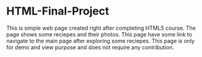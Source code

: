 # HTML-Final-Project
This is simple web page created right after completing HTML5 course.
The page shows some reciepes and their photos.
This page have some link to navigate to the main page after exploring some reciepes.
This page is only for demo and view purpose and does not require any contribution.
